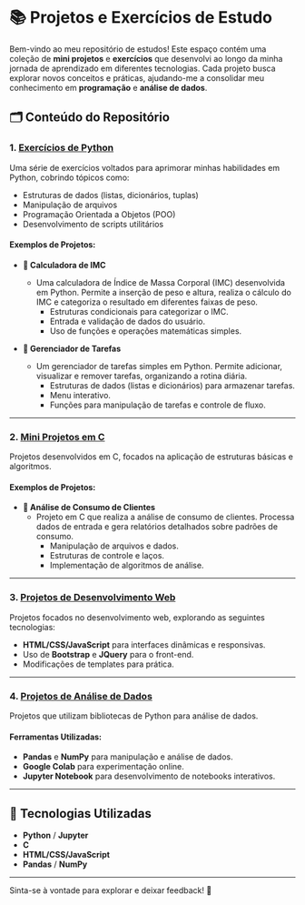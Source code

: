 # 📚 Projetos e Exercícios de Estudo

Bem-vindo ao meu repositório de estudos! Este espaço contém uma coleção de **mini projetos** e **exercícios** que desenvolvi ao longo da minha jornada de aprendizado em diferentes tecnologias. Cada projeto busca explorar novos conceitos e práticas, ajudando-me a consolidar meu conhecimento em **programação** e **análise de dados**.

## 🗂️ Conteúdo do Repositório

### 1. **[Exercícios de Python](python-exercises/)**
Uma série de exercícios voltados para aprimorar minhas habilidades em Python, cobrindo tópicos como:
- Estruturas de dados (listas, dicionários, tuplas)
- Manipulação de arquivos
- Programação Orientada a Objetos (POO)
- Desenvolvimento de scripts utilitários

#### **Exemplos de Projetos:**
- **🔹 Calculadora de IMC**
  - Uma calculadora de Índice de Massa Corporal (IMC) desenvolvida em Python. Permite a inserção de peso e altura, realiza o cálculo do IMC e categoriza o resultado em diferentes faixas de peso.
    - Estruturas condicionais para categorizar o IMC.
    - Entrada e validação de dados do usuário.
    - Uso de funções e operações matemáticas simples.

- **🔹 Gerenciador de Tarefas**
  - Um gerenciador de tarefas simples em Python. Permite adicionar, visualizar e remover tarefas, organizando a rotina diária.
    - Estruturas de dados (listas e dicionários) para armazenar tarefas.
    - Menu interativo.
    - Funções para manipulação de tarefas e controle de fluxo.

---

### 2. **[Mini Projetos em C](c-language/)**
Projetos desenvolvidos em C, focados na aplicação de estruturas básicas e algoritmos.

#### **Exemplos de Projetos:**
- **🔹 Análise de Consumo de Clientes**
  - Projeto em C que realiza a análise de consumo de clientes. Processa dados de entrada e gera relatórios detalhados sobre padrões de consumo.
    - Manipulação de arquivos e dados.
    - Estruturas de controle e laços.
    - Implementação de algoritmos de análise.

---

### 3. **[Projetos de Desenvolvimento Web](web-development/)**
Projetos focados no desenvolvimento web, explorando as seguintes tecnologias:
- **HTML/CSS/JavaScript** para interfaces dinâmicas e responsivas.
- Uso de **Bootstrap** e **JQuery** para o front-end.
- Modificações de templates para prática.

---

### 4. **[Projetos de Análise de Dados](data-analysis/)**
Projetos que utilizam bibliotecas de Python para análise de dados.

#### Ferramentas Utilizadas:
- **Pandas** e **NumPy** para manipulação e análise de dados.
- **Google Colab** para experimentação online.
- **Jupyter Notebook** para desenvolvimento de notebooks interativos.

---

## 🚀 Tecnologias Utilizadas
- **Python** / **Jupyter**
- **C**
- **HTML/CSS/JavaScript**
- **Pandas** / **NumPy**

---

Sinta-se à vontade para explorar e deixar feedback! 🙂



